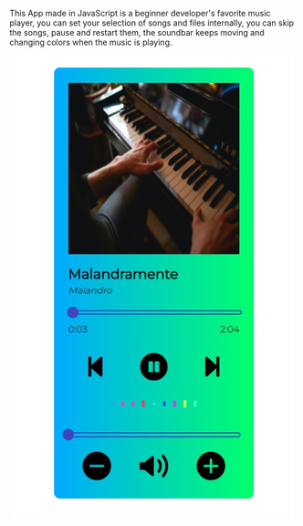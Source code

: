 
This App made in JavaScript is a beginner developer's favorite music player, you can set your selection of songs and files internally, you can skip the songs, pause and restart them, the soundbar keeps moving and changing colors when the music is playing.

<img src="images/print.jpg" alt="">